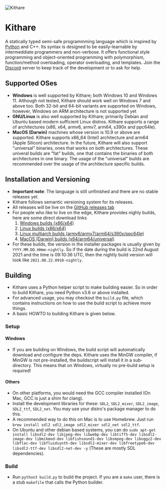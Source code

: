 ![Kithare](misc/banner.png)

# Kithare

 A statically typed semi-safe programmming language which is inspired by [Python](https://www.python.org) and C++. Its syntax is designed to be easily-learnable by intermeddiate programmers and non-verbose. It offers functional style programming and object-oriented programming with polymorphism, function/method overloading, operator overloading, and templates. Join the [Discord](https://discord.com/invite/hXvY8CzS7A) server to keep track of the development or to ask for help.

## Supported OSes

- **Windows** is well supported by Kithare; both Windows 10 and Windows 11. Although not tested, Kithare should work well on Windows 7 and above too. Both 32-bit and 64-bit variants are supported on Windows, however, Windows on ARM architecture is not supported yet
- **GNU/Linux** is also well supported by Kithare; primarily Debian and Ubuntu based modern sufficient Linux distros. Kithare supports a range of architectures (x86, x64, armv6, armv7, arm64, s390x and ppc64le).
- **MacOS (Darwin)** machines whose version is 10.9 or above are supported. Kithare supports x86_64 (Intel) architecture and arm64 (Apple Silicon) architecture. In the future, Kithare will also support "universal" binaries, ones that works on both architectures. These univeral builds are "fat" builds, one that contains the binaries of both architectures in one binary. The usage of the "universal" builds are recommended over the usage of the architecture specific builds.

## Installation and Versioning

- **Important note**: The language is still unfinished and there are no stable releases yet.
- Kithare follows semantic versioning system for its releases.
- All releases will be live on the [GitHub releases tab](https://github.com/Kithare/Kithare/releases)
- For people who like to live on the edge, Kithare provides nighly builds, here are some direct download links
    1. [Windows builds (x86/x64)](https://nightly.link/Kithare/Kithare/workflows/windows/main/kithare-windows-installers.zip)
    2. [Linux builds (x86/x64)](https://nightly.link/Kithare/Kithare/workflows/linux/main/kithare-linux-installers.zip)
    3. [Linux multiarch builds (armv6/armv7/arm64/s390x/ppc64le)](https://nightly.link/Kithare/Kithare/workflows/linux-multiarch/main/kithare-linux-multiarch-installers.zip)
    4. [MacOS (Darwin) builds (x64/arm64/universal)](https://nightly.link/Kithare/Kithare/workflows/darwin/main/kithare-darwin-installers.zip)
- For these builds, the version in the installer packages is usually given by `YYYY.MM.DD.HHmm-nightly`. So if the date during the build is 22nd August 2021 and the time is 09:10:36 UTC, then the nightly build version will look like `2021.08.22.0910-nightly`.

## Building

- Kithare uses a Python helper script to make building easier. So in order to build Kithare, you need Python v3.6 or above installed.
- For advanced usage, you may checkout the `build.py` file, which contains instructions on how to use the build script to achieve more things.
- A basic HOWTO to building Kithare is given below.

### Setup

#### Windows

- If you are building on Windows, the build script will automatically download and configure the deps. Kithare uses the MinGW compiler, if MinGW is not pre-installed, the buildscript will install it in a sub-directory. This means that on Windows, virtually no pre-build setup is required!

#### Others

- On other platforms, you would need the GCC compiler installed (On Mac, GCC is just a shim for clang).
- Install the development libraries for these: `SDL2`, `SDL2_mixer`, `SDL2_image`, `SDL2_ttf`, `SDL2_net`. You may use your distro's package manager to do this.
- A recommended way to do this on Mac is to use Homebrew. Just run `brew install sdl2 sdl2_image sdl2_mixer sdl2_net sdl2_ttf`.
- On Ubuntu and other debian based systems, you can do `sudo apt-get install libsdl2-dev libjpeg-dev libwebp-dev libtiff5-dev libsdl2-image-dev libmikmod-dev libfishsound1-dev libsmpeg-dev liboggz2-dev libflac-dev libfluidsynth-dev libsdl2-mixer-dev libfreetype6-dev libsdl2-ttf-dev libsdl2-net-dev -y` (These are mostly SDL dependencies).

### Build

- Run `python3 build.py` to build the project. If you are a `make` user, there is a stub `makefile` that calls the Python builder.
